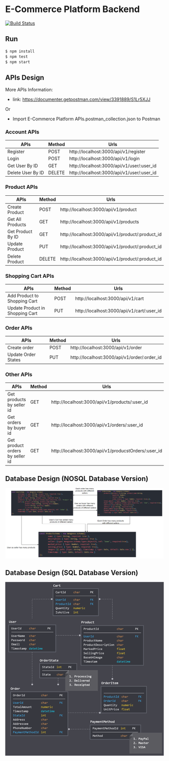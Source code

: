 # E-Commerce Platform Backend
[![Build Status](https://travis-ci.com/chiksumwong/e-commerce-platform-backend.svg?token=zvXMXvZ8HnB2PtvDsBvS&branch=master)](https://travis-ci.com/chiksumwong/e-commerce-platform-backend)

## Run
```sh
$ npm install
$ npm test
$ npm start
```

## APIs Design
More APIs Information: 
- link: https://documenter.getpostman.com/view/3391889/S1Lr5XJJ

Or

- Import E-Commerce Platform APIs.postman_collection.json to Postman


### Account APIs
| APIs              | Method | Urls                                       |
| ----------------- | ------ | ------------------------------------------ |
| Register          | POST   | http://localhost:3000/api/v1/register      |
| Login             | POST   | http://localhost:3000/api/v1/login         |
| Get User By ID    | GET    | http://localhost:3000/api/v1/user/:user_id |
| Delete User By ID | DELETE | http://localhost:3000/api/v1/user/:user_id |

### Product APIs
| APIs              | Method | Urls                                             |
| ----------------- | ------ | ------------------------------------------------ |
| Create Product    | POST   | http://localhost:3000/api/v1/product             |
| Get All Products  | GET    | http://localhost:3000/api/v1/products            |
| Get Product By ID | GET    | http://localhost:3000/api/v1/product/:product_id |
| Update Product    | PUT    | http://localhost:3000/api/v1/product/:product_id |
| Delete Product    | DELETE | http://localhost:3000/api/v1/product/:product_id |

### Shopping Cart APIs
| APIs                            | Method | Urls                                       |
| ------------------------------- | ------ | ------------------------------------------ |
| Add Product to Shopping Cart    | POST   | http://localhost:3000/api/v1/cart          |
| Update Product in Shopping Cart | PUT    | http://localhost:3000/api/v1/cart/:user_id |

### Order APIs
| APIs                | Method | Urls                                         |
| ------------------- | ------ | -------------------------------------------- |
| Create order        | POST   | http://localhost:3000/api/v1/order           |
| Update Order States | PUT    | http://localhost:3000/api/v1/order/:order_id |

### Other APIs
| APIs                            | Method | Urls                                                 |
| ------------------------------- | ------ | ---------------------------------------------------- |
| Get products by seller id       | GET    | http://localhost:3000/api/v1/products/:user_id       |
| Get orders by buyer id          | GET    | http://localhost:3000/api/v1/orders/:user_id         |
| Get product orders by seller id | GET    | http://localhost:3000/api/v1/producstOrders/:user_id |


## Database Design (NOSQL Database Version)
<p>
<kbd>
<img src='public/img/nosql_design.png' alt='nosql_database_design'>
</kbd>
</p>


## Database Design (SQL Database Version)
<p>
<kbd>
<img src='public/img/database_design.png' alt='database_design'>
</kbd>
</p>

